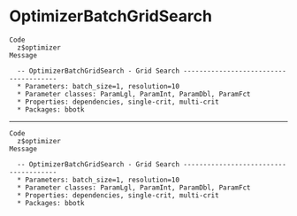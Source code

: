 # OptimizerBatchGridSearch

    Code
      z$optimizer
    Message
      
      -- OptimizerBatchGridSearch - Grid Search --------------------------------------
      * Parameters: batch_size=1, resolution=10
      * Parameter classes: ParamLgl, ParamInt, ParamDbl, ParamFct
      * Properties: dependencies, single-crit, multi-crit
      * Packages: bbotk

---

    Code
      z$optimizer
    Message
      
      -- OptimizerBatchGridSearch - Grid Search --------------------------------------
      * Parameters: batch_size=1, resolution=10
      * Parameter classes: ParamLgl, ParamInt, ParamDbl, ParamFct
      * Properties: dependencies, single-crit, multi-crit
      * Packages: bbotk

